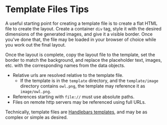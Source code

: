 # Template Files Tips

A useful starting point for creating a template file is to create a flat HTML file to create the layout. Create a container `div` tag, style it with the desired dimensions of the generated images, and give it a visible border. Once you've done that, the file may be loaded in your browser of choice while you work out the final layout.

Once the layout is complete, copy the layout file to the template, set the border to match the background, and replace the placeholder text, images, etc. with the corresponding names from the data objects.

* Relative urls are resolved relative to the template file.
  * If the template is in the `template` directory, and the `template/image` directory contains `owl.png`, the template may reference it as `image/owl.png`.
* References starting with `file://` must use absolute paths.
* Files on remote http servers may be referenced using full URLs.

Technically, template files are [Handlebars templates](https://handlebarsjs.com/), and may be as complex or simple as desired.
